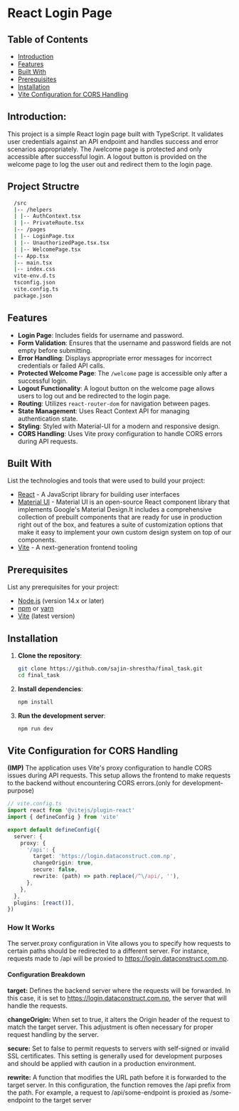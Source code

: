 # React Login Page

## Table of Contents

- [Introduction](#introduction)
- [Features](#features)
- [Built With](#built-with)
- [Prerequisites](#prerequisites)
- [Installation](#installation)
- [ Vite Configuration for CORS Handling](#vite-configuration-for-cors-handling)

## Introduction:

This project is a simple React login page built with TypeScript. It validates user credentials against an API endpoint and handles success and error scenarios appropriately. The /welcome page is protected and only accessible after successful login. A logout button is provided on the welcome page to log the user out and redirect them to the login page.

## Project Structre

```bash
  /src
  |-- /helpers
  | |-- AuthContext.tsx
  | |-- PrivateRoute.tsx
  |-- /pages
  | |-- LoginPage.tsx
  | |-- UnauthorizedPage.tsx.tsx
  | |-- WelcomePage.tsx
  |-- App.tsx
  |-- main.tsx
  |-- index.css
  vite-env.d.ts
  tsconfig.json
  vite.config.ts
  package.json
```

## Features

- **Login Page**: Includes fields for username and password.
- **Form Validation**: Ensures that the username and password fields are not empty before submitting.
- **Error Handling**: Displays appropriate error messages for incorrect credentials or failed API calls.
- **Protected Welcome Page**: The `/welcome` page is accessible only after a successful login.
- **Logout Functionality**: A logout button on the welcome page allows users to log out and be redirected to the login page.
- **Routing**: Utilizes `react-router-dom` for navigation between pages.
- **State Management**: Uses React Context API for managing authentication state.
- **Styling**: Styled with Material-UI for a modern and responsive design.
- **CORS Handling**: Uses Vite proxy configuration to handle CORS errors during API requests.

## Built With

List the technologies and tools that were used to build your project:

- [React](https://reactjs.org/) - A JavaScript library for building user interfaces
- [Material UI](https://mui.com/material-ui/getting-started/) - Material UI is an open-source React component library that implements Google's Material Design.It includes a comprehensive collection of prebuilt components that are ready for use in production right out of the box, and features a suite of customization options that make it easy to implement your own custom design system on top of our components.
- [Vite](https://vitejs.dev/) - A next-generation frontend tooling

## Prerequisites

List any prerequisites for your project:

- [Node.js](https://nodejs.org/) (version 14.x or later)
- [npm](https://www.npmjs.com/) or [yarn](https://yarnpkg.com/)
- [Vite](https://vitejs.dev/) (latest version)

## Installation

1. **Clone the repository**:

   ```bash
   git clone https://github.com/sajin-shrestha/final_task.git
   cd final_task
   ```

2. **Install dependencies**:

   ```bash
   npm install
   ```

3. **Run the development server**:

   ```bash
   npm run dev
   ```

## Vite Configuration for CORS Handling

**(IMP)**
The application uses Vite's proxy configuration to handle CORS issues during API requests. This setup allows the frontend to make requests to the backend without encountering CORS errors.(only for development-purpose)

```ts
// vite.config.ts
import react from '@vitejs/plugin-react'
import { defineConfig } from 'vite'

export default defineConfig({
  server: {
    proxy: {
      '/api': {
        target: 'https://login.dataconstruct.com.np',
        changeOrigin: true,
        secure: false,
        rewrite: (path) => path.replace(/^\/api/, ''),
      },
    },
  },
  plugins: [react()],
})
```

### How It Works

The server.proxy configuration in Vite allows you to specify how requests to certain paths should be redirected to a different server. For instance, requests made to /api will be proxied to https://login.dataconstruct.com.np.

#### Configuration Breakdown

**target:** Defines the backend server where the requests will be forwarded. In this case, it is set to https://login.dataconstruct.com.np, the server that will handle the requests.

**changeOrigin:** When set to true, it alters the Origin header of the request to match the target server. This adjustment is often necessary for proper request handling by the server.

**secure:** Set to false to permit requests to servers with self-signed or invalid SSL certificates. This setting is generally used for development purposes and should be applied with caution in a production environment.

**rewrite:** A function that modifies the URL path before it is forwarded to the target server. In this configuration, the function removes the /api prefix from the path. For example, a request to /api/some-endpoint is proxied as /some-endpoint to the target server
